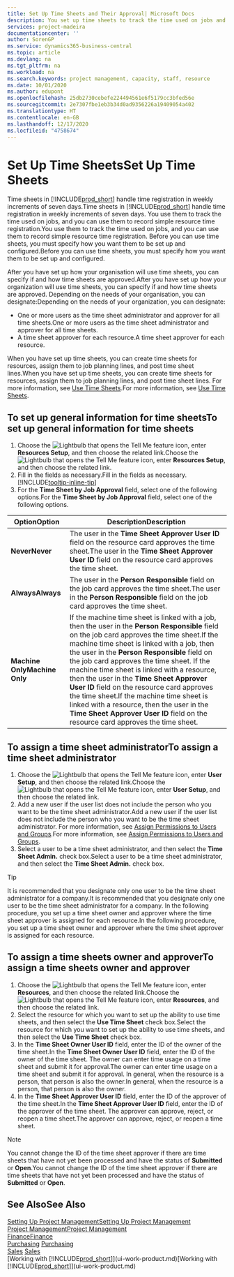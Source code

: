 ```yaml
---
title: Set Up Time Sheets and Their Approval| Microsoft Docs
description: You set up time sheets to track the time used on jobs and using resources, helping you with project management, staffing, and capacity
services: project-madeira
documentationcenter: ''
author: SorenGP
ms.service: dynamics365-business-central
ms.topic: article
ms.devlang: na
ms.tgt_pltfrm: na
ms.workload: na
ms.search.keywords: project management, capacity, staff, resource
ms.date: 10/01/2020
ms.author: edupont
ms.openlocfilehash: 25db2730cebefe224494561e6f5179cc3bfed56e
ms.sourcegitcommit: 2e7307fbe1eb3b34d0ad9356226a19409054a402
ms.translationtype: HT
ms.contentlocale: en-GB
ms.lasthandoff: 12/17/2020
ms.locfileid: "4758674"
---
```

# <a name="set-up-time-sheets"></a><span data-ttu-id="d2872-103">Set Up Time Sheets</span><span class="sxs-lookup"><span data-stu-id="d2872-103">Set Up Time Sheets</span></span>
<span data-ttu-id="d2872-104">Time sheets in [!INCLUDE[prod_short](includes/prod_short.md)] handle time registration in weekly increments of seven days.</span><span class="sxs-lookup"><span data-stu-id="d2872-104">Time sheets in [!INCLUDE[prod_short](includes/prod_short.md)] handle time registration in weekly increments of seven days.</span></span> <span data-ttu-id="d2872-105">You use them to track the time used on jobs, and you can use them to record simple resource time registration.</span><span class="sxs-lookup"><span data-stu-id="d2872-105">You use them to track the time used on jobs, and you can use them to record simple resource time registration.</span></span> <span data-ttu-id="d2872-106">Before you can use time sheets, you must specify how you want them to be set up and configured.</span><span class="sxs-lookup"><span data-stu-id="d2872-106">Before you can use time sheets, you must specify how you want them to be set up and configured.</span></span>

<span data-ttu-id="d2872-107">After you have set up how your organisation will use time sheets, you can specify if and how time sheets are approved.</span><span class="sxs-lookup"><span data-stu-id="d2872-107">After you have set up how your organization will use time sheets, you can specify if and how time sheets are approved.</span></span> <span data-ttu-id="d2872-108">Depending on the needs of your organisation, you can designate:</span><span class="sxs-lookup"><span data-stu-id="d2872-108">Depending on the needs of your organization, you can designate:</span></span>

* <span data-ttu-id="d2872-109">One or more users as the time sheet administrator and approver for all time sheets.</span><span class="sxs-lookup"><span data-stu-id="d2872-109">One or more users as the time sheet administrator and approver for all time sheets.</span></span>
* <span data-ttu-id="d2872-110">A time sheet approver for each resource.</span><span class="sxs-lookup"><span data-stu-id="d2872-110">A time sheet approver for each resource.</span></span>

<span data-ttu-id="d2872-111">When you have set up time sheets, you can create time sheets for resources, assign them to job planning lines, and post time sheet lines.</span><span class="sxs-lookup"><span data-stu-id="d2872-111">When you have set up time sheets, you can create time sheets for resources, assign them to job planning lines, and post time sheet lines.</span></span> <span data-ttu-id="d2872-112">For more information, see [Use Time Sheets](projects-how-use-time-sheets.md).</span><span class="sxs-lookup"><span data-stu-id="d2872-112">For more information, see [Use Time Sheets](projects-how-use-time-sheets.md).</span></span>

## <a name="to-set-up-general-information-for-time-sheets"></a><span data-ttu-id="d2872-113">To set up general information for time sheets</span><span class="sxs-lookup"><span data-stu-id="d2872-113">To set up general information for time sheets</span></span>
1. <span data-ttu-id="d2872-114">Choose the ![Lightbulb that opens the Tell Me feature](media/ui-search/search_small.png "Tell me what you want to do") icon, enter **Resources Setup**, and then choose the related link.</span><span class="sxs-lookup"><span data-stu-id="d2872-114">Choose the ![Lightbulb that opens the Tell Me feature](media/ui-search/search_small.png "Tell me what you want to do") icon, enter **Resources Setup**, and then choose the related link.</span></span>  
2. <span data-ttu-id="d2872-115">Fill in the fields as necessary.</span><span class="sxs-lookup"><span data-stu-id="d2872-115">Fill in the fields as necessary.</span></span> [!INCLUDE[tooltip-inline-tip](includes/tooltip-inline-tip_md.md)]
3. <span data-ttu-id="d2872-116">For the **Time Sheet by Job Approval** field, select one of the following options.</span><span class="sxs-lookup"><span data-stu-id="d2872-116">For the **Time Sheet by Job Approval** field, select one of the following options.</span></span>

| <span data-ttu-id="d2872-117">Option</span><span class="sxs-lookup"><span data-stu-id="d2872-117">Option</span></span> | <span data-ttu-id="d2872-118">Description</span><span class="sxs-lookup"><span data-stu-id="d2872-118">Description</span></span> |
| --- | --- |
| <span data-ttu-id="d2872-119">**Never**</span><span class="sxs-lookup"><span data-stu-id="d2872-119">**Never**</span></span> |<span data-ttu-id="d2872-120">The user in the **Time Sheet Approver User ID** field on the resource card approves the time sheet.</span><span class="sxs-lookup"><span data-stu-id="d2872-120">The user in the **Time Sheet Approver User ID** field on the resource card approves the time sheet.</span></span> |
| <span data-ttu-id="d2872-121">**Always**</span><span class="sxs-lookup"><span data-stu-id="d2872-121">**Always**</span></span> |<span data-ttu-id="d2872-122">The user in the **Person Responsible** field on the job card approves the time sheet.</span><span class="sxs-lookup"><span data-stu-id="d2872-122">The user in the **Person Responsible** field on the job card approves the time sheet.</span></span> |
| <span data-ttu-id="d2872-123">**Machine Only**</span><span class="sxs-lookup"><span data-stu-id="d2872-123">**Machine Only**</span></span> |<span data-ttu-id="d2872-124">If the machine time sheet is linked with a job, then the user in the **Person Responsible** field on the job card approves the time sheet.</span><span class="sxs-lookup"><span data-stu-id="d2872-124">If the machine time sheet is linked with a job, then the user in the **Person Responsible** field on the job card approves the time sheet.</span></span> <span data-ttu-id="d2872-125">If the machine time sheet is linked with a resource, then the user in the **Time Sheet Approver User ID** field on the resource card approves the time sheet.</span><span class="sxs-lookup"><span data-stu-id="d2872-125">If the machine time sheet is linked with a resource, then the user in the **Time Sheet Approver User ID** field on the resource card approves the time sheet.</span></span> |

## <a name="to-assign-a-time-sheet-administrator"></a><span data-ttu-id="d2872-126">To assign a time sheet administrator</span><span class="sxs-lookup"><span data-stu-id="d2872-126">To assign a time sheet administrator</span></span>
1. <span data-ttu-id="d2872-127">Choose the ![Lightbulb that opens the Tell Me feature](media/ui-search/search_small.png "Tell me what you want to do") icon, enter **User Setup**, and then choose the related link.</span><span class="sxs-lookup"><span data-stu-id="d2872-127">Choose the ![Lightbulb that opens the Tell Me feature](media/ui-search/search_small.png "Tell me what you want to do") icon, enter **User Setup**, and then choose the related link.</span></span>  
2. <span data-ttu-id="d2872-128">Add a new user if the user list does not include the person who you want to be the time sheet administrator.</span><span class="sxs-lookup"><span data-stu-id="d2872-128">Add a new user if the user list does not include the person who you want to be the time sheet administrator.</span></span> <span data-ttu-id="d2872-129">For more information, see [Assign Permissions to Users and Groups](ui-define-granular-permissions.md).</span><span class="sxs-lookup"><span data-stu-id="d2872-129">For more information, see [Assign Permissions to Users and Groups](ui-define-granular-permissions.md).</span></span>
3. <span data-ttu-id="d2872-130">Select a user to be a time sheet administrator, and then select the **Time Sheet Admin.** check box.</span><span class="sxs-lookup"><span data-stu-id="d2872-130">Select a user to be a time sheet administrator, and then select the **Time Sheet Admin.** check box.</span></span>  

> [!TIP]  
>   <span data-ttu-id="d2872-131">It is recommended that you designate only one user to be the time sheet administrator for a company.</span><span class="sxs-lookup"><span data-stu-id="d2872-131">It is recommended that you designate only one user to be the time sheet administrator for a company.</span></span> <span data-ttu-id="d2872-132">In the following procedure, you set up a time sheet owner and approver where the time sheet approver is assigned for each resource.</span><span class="sxs-lookup"><span data-stu-id="d2872-132">In the following procedure, you set up a time sheet owner and approver where the time sheet approver is assigned for each resource.</span></span>  

## <a name="to-assign-a-time-sheets-owner-and-approver"></a><span data-ttu-id="d2872-133">To assign a time sheets owner and approver</span><span class="sxs-lookup"><span data-stu-id="d2872-133">To assign a time sheets owner and approver</span></span>
1. <span data-ttu-id="d2872-134">Choose the ![Lightbulb that opens the Tell Me feature](media/ui-search/search_small.png "Tell me what you want to do") icon, enter **Resources**, and then choose the related link.</span><span class="sxs-lookup"><span data-stu-id="d2872-134">Choose the ![Lightbulb that opens the Tell Me feature](media/ui-search/search_small.png "Tell me what you want to do") icon, enter **Resources**, and then choose the related link.</span></span>
2. <span data-ttu-id="d2872-135">Select the resource for which you want to set up the ability to use time sheets, and then select the **Use Time Sheet** check box.</span><span class="sxs-lookup"><span data-stu-id="d2872-135">Select the resource for which you want to set up the ability to use time sheets, and then select the **Use Time Sheet** check box.</span></span>  
3. <span data-ttu-id="d2872-136">In the **Time Sheet Owner User ID** field, enter the ID of the owner of the time sheet.</span><span class="sxs-lookup"><span data-stu-id="d2872-136">In the **Time Sheet Owner User ID** field, enter the ID of the owner of the time sheet.</span></span> <span data-ttu-id="d2872-137">The owner can enter time usage on a time sheet and submit it for approval.</span><span class="sxs-lookup"><span data-stu-id="d2872-137">The owner can enter time usage on a time sheet and submit it for approval.</span></span> <span data-ttu-id="d2872-138">In general, when the resource is a person, that person is also the owner.</span><span class="sxs-lookup"><span data-stu-id="d2872-138">In general, when the resource is a person, that person is also the owner.</span></span>  
4. <span data-ttu-id="d2872-139">In the **Time Sheet Approver User ID** field, enter the ID of the approver of the time sheet.</span><span class="sxs-lookup"><span data-stu-id="d2872-139">In the **Time Sheet Approver User ID** field, enter the ID of the approver of the time sheet.</span></span> <span data-ttu-id="d2872-140">The approver can approve, reject, or reopen a time sheet.</span><span class="sxs-lookup"><span data-stu-id="d2872-140">The approver can approve, reject, or reopen a time sheet.</span></span>  

> [!NOTE]  
>   <span data-ttu-id="d2872-141">You cannot change the ID of the time sheet approver if there are time sheets that have not yet been processed and have the status of **Submitted** or **Open**.</span><span class="sxs-lookup"><span data-stu-id="d2872-141">You cannot change the ID of the time sheet approver if there are time sheets that have not yet been processed and have the status of **Submitted** or **Open**.</span></span>

## <a name="see-also"></a><span data-ttu-id="d2872-142">See Also</span><span class="sxs-lookup"><span data-stu-id="d2872-142">See Also</span></span>
[<span data-ttu-id="d2872-143">Setting Up Project Management</span><span class="sxs-lookup"><span data-stu-id="d2872-143">Setting Up Project Management</span></span>](projects-setup-projects.md)  
[<span data-ttu-id="d2872-144">Project Management</span><span class="sxs-lookup"><span data-stu-id="d2872-144">Project Management</span></span>](projects-manage-projects.md)  
[<span data-ttu-id="d2872-145">Finance</span><span class="sxs-lookup"><span data-stu-id="d2872-145">Finance</span></span>](finance.md)  
<span data-ttu-id="d2872-146">[Purchasing](purchasing-manage-purchasing.md)       </span><span class="sxs-lookup"><span data-stu-id="d2872-146">[Purchasing](purchasing-manage-purchasing.md)       </span></span>  
<span data-ttu-id="d2872-147">[Sales](sales-manage-sales.md)    </span><span class="sxs-lookup"><span data-stu-id="d2872-147">[Sales](sales-manage-sales.md)    </span></span>  
<span data-ttu-id="d2872-148">[Working with [!INCLUDE[prod_short](includes/prod_short.md)]](ui-work-product.md)</span><span class="sxs-lookup"><span data-stu-id="d2872-148">[Working with [!INCLUDE[prod_short](includes/prod_short.md)]](ui-work-product.md)</span></span>  
